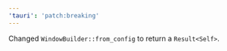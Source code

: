 ```yaml
---
'tauri': 'patch:breaking'
---
```


Changed `WindowBuilder::from_config` to return a `Result<Self>`.
